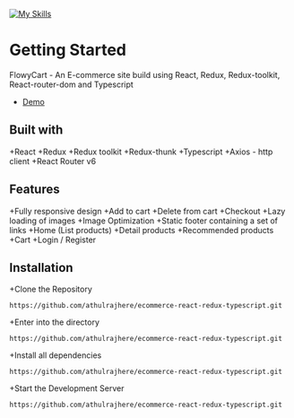 [![My Skills](https://skillicons.dev/icons?i=vite,react,redux,ts)](https://skillicons.dev)

# Getting Started

FlowyCart - An E-commerce site build using React, Redux, Redux-toolkit, React-router-dom and Typescript

- [Demo](https://flowy-cart.vercel.app/)

## Built with

+React
+Redux
+Redux toolkit
+Redux-thunk
+Typescript
+Axios - http client
+React Router v6

## Features

+Fully responsive design
+Add to cart
+Delete from cart
+Checkout
+Lazy loading of images
+Image Optimization
+Static footer containing a set of links
+Home (List products)
+Detail products
+Recommended products
+Cart
+Login / Register

## Installation

+Clone the Repository
```
https://github.com/athulrajhere/ecommerce-react-redux-typescript.git
```
+Enter into the directory
```
https://github.com/athulrajhere/ecommerce-react-redux-typescript.git
```
+Install all dependencies
```
https://github.com/athulrajhere/ecommerce-react-redux-typescript.git
```
+Start the Development Server
```
https://github.com/athulrajhere/ecommerce-react-redux-typescript.git
```
